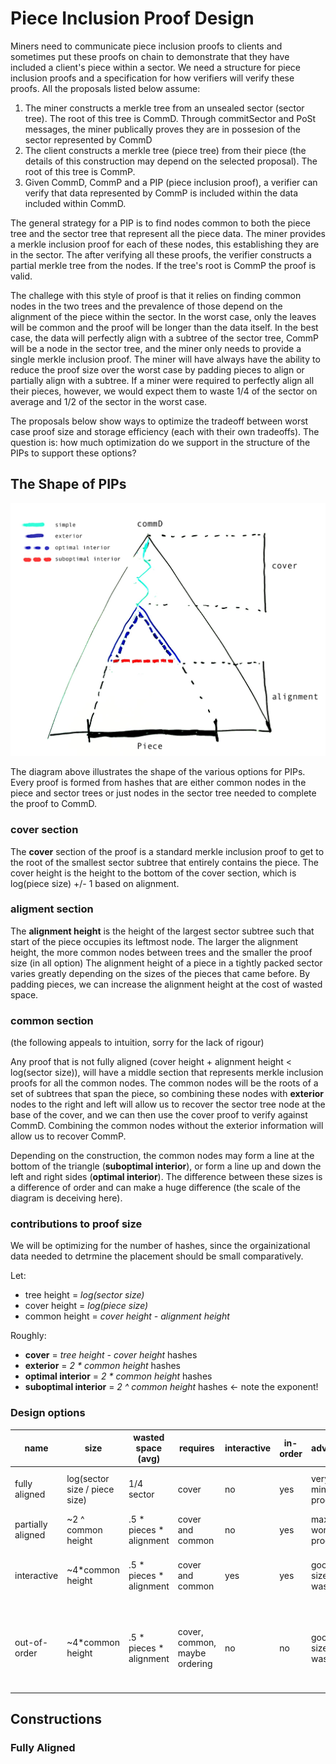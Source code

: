 # Piece Inclusion Proof Design

Miners need to communicate piece inclusion proofs to clients and sometimes put these proofs on chain to demonstrate that they have included a client's piece within a sector. We need a structure for piece inclusion proofs and a specification for how verifiers will verify these proofs. All the proposals listed below assume:

1. The miner constructs a merkle tree from an unsealed sector (sector tree). The root of this tree is CommD. Through commitSector and PoSt messages, the miner publically proves they are in possesion of the sector represented by CommD
2. The client constructs a merkle tree (piece tree) from their piece (the details of this construction may depend on the selected proposal). The root of this tree is CommP.
3. Given CommD, CommP and a PIP (piece inclusion proof), a verifier can verify that data represented by CommP is included within the data included within CommD.

The general strategy for a PIP is to find nodes common to both the piece tree and the sector tree that represent all the piece data. The miner provides a merkle inclusion proof for each of these nodes, this establishing they are in the sector. The after verifying all these proofs, the verifier constructs a partial merkle tree from the nodes. If the tree's root is CommP the proof is valid.

The challege with this style of proof is that it relies on finding common nodes in the two trees and the prevalence of those depend on the alignment of the piece within the sector. In the worst case, only the leaves will be common and the proof will be longer than the data itself. In the best case, the data will perfectly align with a subtree of the sector tree, CommP will be a node in the sector tree, and the miner only needs to provide a single merkle inclusion proof. The miner will have always have the ability to reduce the proof size over the worst case by padding pieces to align or partially align with a subtree. If a miner were required to perfectly align all their pieces, however, we would expect them to waste 1/4 of the sector on average and 1/2 of the sector in the worst case.

The proposals below show ways to optimize the tradeoff between worst case proof size and storage efficiency (each with their own tradeoffs). The question is: how much optimization do we support in the structure of the PIPs to support these options?

## The Shape of PIPs

![PIP Shape Sketch](pip_shape.jpg?raw=true "PIP Shape")

The diagram above illustrates the shape of the various options for PIPs. Every proof is formed from hashes that are either common nodes in the piece and sector trees or just nodes in the sector tree needed to complete the proof to CommD. 

### cover section

The __cover__ section of the proof is a standard merkle inclusion proof to get to the root of the smallest sector subtree that entirely contains the piece. The cover height is the height to the bottom of the cover section, which is log(piece size) +/- 1 based on alignment.

### aligment section

The __alignment height__ is the height of the largest sector subtree such that start of the piece occupies its leftmost node. The larger the alignment height, the more common nodes between trees and the smaller the proof size (in all option) The alignment height of a piece in a tightly packed sector varies greatly depending on the sizes of the pieces that came before. By padding pieces, we can increase the alignment height at the cost of wasted space.

### common section

(the following appeals to intuition, sorry for the lack of rigour)

Any proof that is not fully aligned (cover height + alignment height < log(sector size)), will have a middle section that represents merkle inclusion proofs for all the common nodes. The common nodes will be the roots of a set of subtrees that span the piece, so combining these nodes with __exterior__ nodes to the right and left will allow us to recover the sector tree node at the base of the cover, and we can then use the cover proof to verify against CommD. Combining the common nodes without the exterior information will allow us to recover CommP.

Depending on the construction, the common nodes may form a line at the bottom of the triangle (__suboptimal interior__), or form a line up and down the left and right sides (__optimal interior__). The difference between these sizes is a difference of order and can make a huge difference (the scale of the diagram is deceiving here).

### contributions to proof size

We will be optimizing for the number of hashes, since the orgainizational data needed to detrmine the placement should be small comparatively.

Let:

- tree height = _log(sector size)_
- cover height = _log(piece size)_
- common height = _cover height - alignment height_

Roughly:

* __cover__ = _tree height - cover height_ hashes
* __exterior__ = _2 * common height_ hashes
* __optimal interior__ = _2 * common height_ hashes
* __suboptimal interior__ = _2 ^ common height_ hashes <- note the exponent!

### Design options

| name | size | wasted space (avg) | requires | interactive | in-order | advantages | disadvantages |
|------|------|--------------|----------|-------------|----------|------------|---------------|
| fully aligned | log(sector size / piece size) | 1/4 sector | cover | no | yes | very simple, minimal proof size | maximal space wastage, out-of-order piece inclusion |
| partially aligned | ~2 ^ common height | .5 * pieces * alignment | cover and common | no | yes | maximal worst-case proof size | space wastage tunable, simple |
| interactive | ~4*common height | .5 * pieces * alignment | cover and common | yes | yes | good proof size, low wastage | interactive constructions require significant changes |
| out-of-order | ~4*common height | .5 * pieces * alignment | cover, common, maybe ordering | no | no | good proof size, low wastage | out of order pieces require ordering information or verifier to have knowledge of specific proof construction. |

## Constructions

### Fully Aligned
